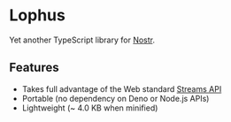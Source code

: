 # Lophus

Yet another TypeScript library for [Nostr][nostr].

## Features

- Takes full advantage of the Web standard [Streams API][streams-api]
- Portable (no dependency on Deno or Node.js APIs)
- Lightweight (~ 4.0 KB when minified)

[nostr]: https://nostr.com
[streams-api]: https://developer.mozilla.org/en-US/docs/Web/API/Streams_API
